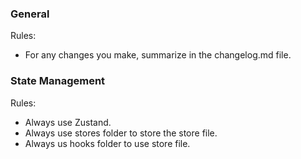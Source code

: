 ### General

Rules:

- For any changes you make, summarize in the changelog.md file.

### State Management

Rules:

- Always use Zustand.
- Always use stores folder to store the store file.
- Always us hooks folder to use store file.
